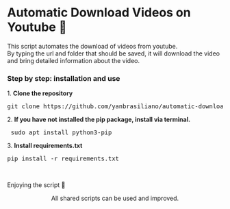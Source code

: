 # Automatic Download Videos on Youtube :game_die:
<div> <p>This script automates the download of videos from youtube.
  <br>By typing the url and folder that should be saved, it will download the video and bring detailed information about the video.</p>

<h3>Step by step: installation and use</h3>
<p>1. <strong>Clone the repository</strong><br>
 <pre>git clone https://github.com/yanbrasiliano/automatic-download-youtube.git </pre></p>
<p>2. <strong>If you have not installed the pip package, install via terminal.</strong><br>
<pre> sudo apt install python3-pip </pre></p>
<p>3. <strong>Install requirements.txt</strong> <br>
<pre>pip install -r requirements.txt</pre></p></p>
<br>
<p>Enjoying the script 🏁</p>

<div align="center">
<footer>All shared scripts can be used and improved.</footer>
</div>
</div>
